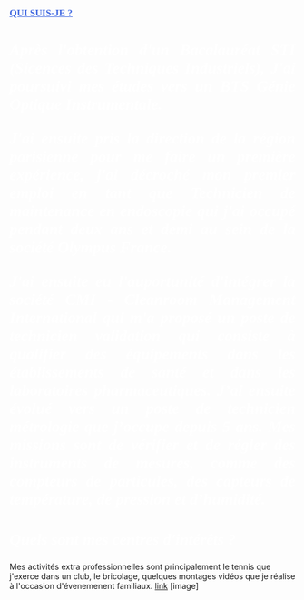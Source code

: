 <style>
 h1 {
 font-family: verdana;
 color: RoyalBlue;
 text-decoration: underline;
 font-style: normal;
 font-size: 120%;
 text-transform: uppercase;
 }
 </style>
<h1>Qui suis-je ?</h1>


<style>
 h2 {
 text-align: justify;
 color: White;
 font-family: verdana;
 font-style: italic;
 font-size: 200%;
 text-transform: none;
 }
 </style>


<h2>Après l'obtention d'un Bacalauréat STI (Sicences des Techniques Industriels), J'ai poursuivi mes études vers un BTS Génie Optique Instrumentale.

J'ai ensuite pris la direction de la région parisienne pour me faire un première expérience, j'ai décroché mon premier emploi en tant que Technicien de maintenance en endoscopie qui j'ai occupé pendant deux ans et demi au sein de la société Olympus France.

J'ai ensuite eu l'auportunité d'intégrer la société  CMI - Cleanroom Management International qui m'a proposé un poste de technicien validation qui consiste à qualifier des équipements dans les établissements de santé et dans les laboratoires pharmaceutiques.
 J’ai ensuite évolué vers un poste de technicien métrologie que j’occupe depuis 5 ans. Mes missions sont de vérifier et de régler des instruments de mesures, comme des compteurs de particules, des capteurs de température, de pression et d’humidité.</h2>
 

## Quels sont mes centres d'intérêts ?

Mes activités extra professionnelles sont principalement le tennis que j'exerce dans un club, le bricolage, quelques montages vidéos que je réalise à l'occasion d'évenemenent familiaux.
[link](https://www.youtube.com/watch?v=30M3vJBBlgI)
[image]



